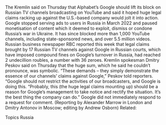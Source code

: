 The Kremlin said on Thursday that Alphabet’s Google should lift its block on Russian TV channels broadcasting on YouTube and said it hoped huge legal claims racking up against the U.S.-based company would jolt it into action.
Google stopped serving ads to users in Russia in March 2022 and paused monetisation of content which it deemed to exploit, dismiss or condone Russia’s war in Ukraine.
It has since blocked more than 1,000 YouTube channels, including state-sponsored news, and over 5.5 million videos.
Russian business newspaper RBC reported this week that legal claims brought by 17 Russian TV channels against Google in Russian courts, which have imposed compound fines on Google’s turnover in Russia, had reached 2 undecillion roubles, a number with 36 zeroes.
Kremlin spokesman Dmitry Peskov said on Thursday that the huge sum, which he said he couldn’t pronounce, was symbolic.
“These demands – they simply demonstrate the essence of our channels’ claims against Google,” Peskov told reporters. “Google should not restrict the activities of our broadcasters, and Google is doing this.
“Probably, this (the huge legal claims mounting up) should be a reason for Google’s management to take notice and rectify the situation. It’s the best thing the company can do.”
Google did not immediately respond to a request for comment.
(Reporting by Alexander Marrow in London and Dmitry Antonov in Moscow; editing by Andrew Osborn)
Related:

Topics
Russia
